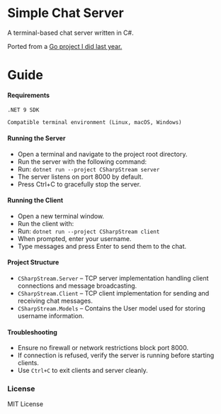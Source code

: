# Simple Chat Server
A terminal-based chat server written in C#.

Ported from a [Go project I did last year.](https://github.com/Sieep-Coding/chatserver)

# Guide

#### Requirements
`.NET 9 SDK`

`Compatible terminal environment (Linux, macOS, Windows)`

#### Running the Server
- Open a terminal and navigate to the project root directory.
- Run the server with the following command:
- Run:
 `dotnet run --project CSharpStream server`
- The server listens on port 8000 by default.
- Press Ctrl+C to gracefully stop the server.

#### Running the Client
- Open a new terminal window.
- Run the client with:
- Run: 
`dotnet run --project CSharpStream client`
- When prompted, enter your username.
- Type messages and press Enter to send them to the chat.

#### Project Structure
- `CSharpStream.Server` – TCP server implementation handling client connections and message broadcasting.
- `CSharpStream.Client` – TCP client implementation for sending and receiving chat messages.
- `CSharpStream.Models` – Contains the User model used for storing username information.

#### Troubleshooting
- Ensure no firewall or network restrictions block port 8000.
- If connection is refused, verify the server is running before starting clients.
- Use `Ctrl+C` to exit clients and server cleanly.

### License
MIT License